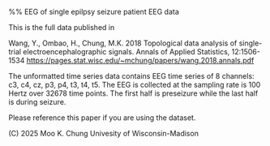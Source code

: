 %% EEG of single epilpsy seizure patient EEG data

This is the full data published in 

Wang, Y., Ombao, H., Chung, M.K. 2018 Topological data analysis of single-trial electroencephalographic signals. Annals of Applied Statistics, 12:1506-1534
https://pages.stat.wisc.edu/~mchung/papers/wang.2018.annals.pdf

The unformatted time series data contains EEG time series of 8 channels: c3, c4, cz, p3, p4, t3, t4, t5.
The EEG is collected at the sampling rate is 100 Hertz over 32678 time points. 
The first half is preseizure while the last half is during seizure. 


Please reference this paper if you are using the dataset. 

(C) 2025 Moo K. Chung
Univesity of Wisconsin-Madison
